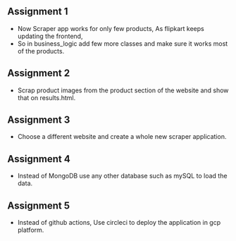 ## Assignment 1

- Now Scraper app works for only few products, As flipkart keeps updating the frontend,
- So in business_logic add few more classes and make sure it works most of the products.

## Assignment 2
- Scrap product images from the product section of the website and show that on results.html.
  
## Assignment 3
- Choose a different website and create a whole new scraper application.

## Assignment 4

- Instead of MongoDB use any other database such as mySQL to load the data.

## Assignment 5

- Instead of github actions, Use circleci to deploy the application in gcp platform.